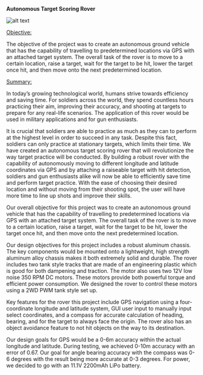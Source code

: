 **Autonomous Target Scoring Rover**

![alt text](https://raw.githubusercontent.com/mrahm010/EE175-Autonomous-Target-Scoring-Rover/Source-Code/rover.jpg)

<u>Objective:</u> 

The objective of the project was to create an autonomous ground vehicle that has the capability of travelling to predetermined locations via GPS with an attached target system. The overall task of the rover is to move to a certain location, raise a target, wait for the target to be hit, lower the target once hit, and then move onto the next predetermined location.

<u>Summary:</u> 

In today’s growing technological world, humans strive towards efficiency and saving time. For soldiers across the world, they spend countless hours practicing their aim, improving their accuracy, and shooting at targets to prepare for any real-life scenarios. The application of this rover would be used in military applications and for gun enthusiasts.

It is crucial that soldiers are able to practice as much as they can to perform at the highest level in order to succeed in any task. Despite this fact, soldiers can only practice at stationary targets, which limits their time. We have created an autonomous target scoring rover that will revolutionize the way target practice will be conducted. By building a robust rover with the capability of autonomously moving to different longitude and latitude coordinates via GPS and by attaching a raiseable  target with hit detection, soldiers and gun enthusiasts alike will now be able to efficiently save time and perform target practice. With the ease of choosing their desired location and without moving from their shooting spot, the user will have more time to line up shots and improve their skills.

Our overall objective for this project was to create an autonomous ground vehicle that has the capability of travelling to predetermined locations via GPS with an attached target system. The overall task of the rover is to move to a certain location, raise a target, wait for the target to be hit, lower the target once hit, and then move onto the next predetermined location.

Our design objectives for this project includes a robust aluminum chassis.  The key components would be mounted onto a lightweight, high strength aluminum alloy chassis makes it both extremely solid and durable.  The rover includes two tank style tracks that are made of an engineering plastic which is good for both dampening and traction. The motor also uses two 12V low noise 350 RPM DC motors. These motors provide both powerful torque and efficient power consumption. We designed the rover to control these motors using a 2WD PWM tank style set up.

Key features for the rover this project include GPS navigation using a four-coordinate longitude and latitude system,  GUI user input to manually input select coordinates, and a compass for accurate calculation of heading, bearing, and for the target to always face the origin.  The rover also has an object avoidance feature to not hit objects on
 the way to its destination.

Our design goals for GPS would be a 0-6m accuracy within the actual longitude and latitude. During testing, we achieved 0-10m accuracy with an error of 0.67. Our goal for angle bearing accuracy with the compass was 0-6 degrees with the result being more accurate at 0-3 degrees. For power, we decided to go with an 11.1V 2200mAh LiPo battery.

